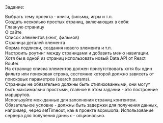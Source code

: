 Задание:  

Выбрать тему проекта - книги, фильмы, игры и т.п.  
Создать несколько простых страниц, включающих в себя:  
Главную страницу  
О сайте  
Список элементов (книг, фильмов)  
Страница деталей элемента  
Форма подписки, создания нового элемента и т.п.  
Настроить роутинг между страницами и добавить меню навигации.  
Хотя бы в одной из страниц использовать новый Data API от React Router.  
На странице списка элементов должен присутствовать хотя бы один фильтр или поисковая строка, состояние которой должно зависеть от поисковых параметров (search params).  
Страницы не обязательно должны быть стилизованными, они могут быть максимально простыми, главное в этом задании - это построение маршрутов.  
Используйте мок-данные для заполнения страниц контентом. Обязательное условие - должны быть задержки для получения данных, например, через setTimeout, как в проекте воркшопа. Использование сервера для получения данных - опционально.  
